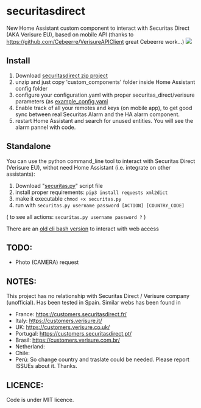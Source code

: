 # securitasdirect


New Home Assistant custom component to interact with Securitas Direct (AKA Verisure EU), based on mobile API (thanks to https://github.com/Cebeerre/VerisureAPIClient great Cebeerre work...)
<img src="https://github.com/segalion/securitasdirect/raw/master/securitas_HA.gif">

## Install
1. Download [securitasdirect zip project](https://github.com/segalion/securitasdirect/archive/master.zip)
2. unzip and just copy 'custom_components' folder inside Home Assistant config folder
3. configure your configuration.yaml with proper securitas_direct/verisure parameters (as [example_config.yaml](https://github.com/segalion/securitasdirect/blob/master/custom_components/securitas_direct/example_config.yaml) 
4. Enable track of all your remotes and keys (on mobile app), to get good sync between real Securitas Alarm and the HA alarm component. 
5. restart Home Assistant and search for unused entities. You will see the alarm pannel with code.

## Standalone
You can use the python command_line tool to interact with Securitas Direct (Verisure EU), withot need Home Assistant (i.e. integrate on other assistants):

1. Download "[securitas.py](https://github.com/segalion/securitasdirect/raw/master/custom_components/securitas_direct/securitas.py)" script file
2. install proper requirements:
`pip3 install requests xml2dict`
3. make it executable 
`chmod +x securitas.py`
4. run with 
`securitas.py username password [ACTION] [COUNTRY_CODE]`

( to see all actions:
`securitas.py username password ?` )

There are an [old cli bash version](https://github.com/segalion/securitasdirect/tree/master/old) to interact with web access

## TODO:
- Photo (CAMERA) request

## NOTES:

This project has no relationship with Securitas Direct / Verisure company (unofficial).
Has been tested in Spain. Similar webs has been found in 
- France: https://customers.securitasdirect.fr/
- Italy: https://customers.verisure.it/
- UK: https://customers.verisure.co.uk/
- Portugal: https://customers.securitasdirect.pt/
- Brasil: https://customers.verisure.com.br/
- Netherland:
- Chile:
- Perú:
So change country and traslate could be needed. Please report ISSUEs about it. Thanks.

## LICENCE:
Code is under MIT licence.   
